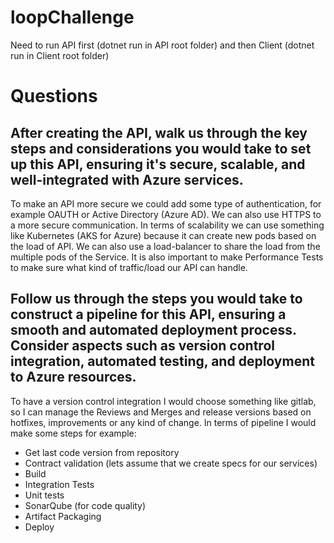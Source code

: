 # loopChallenge

Need to run API first (dotnet run in API root folder) and then Client (dotnet run in Client root folder)

# Questions

## After creating the API, walk us through the key steps and considerations you would take to set up this API, ensuring it's secure, scalable, and well-integrated with Azure services.

To make an API more secure we could add some type of authentication, for example OAUTH or Active Directory (Azure AD). We can also use HTTPS to a more secure communication.
In terms of scalability we can use something like Kubernetes (AKS for Azure) because it can create new pods based on the load of API. 
We can also use a load-balancer to share the load from the multiple pods of the Service. 
It is also important to make Performance Tests to make sure what kind of traffic/load our API can handle.


## Follow us through the steps you would take to construct a pipeline for this API, ensuring a smooth and automated deployment process. Consider aspects such as version control integration, automated testing, and deployment to Azure resources.

To have a version control integration I would choose something like gitlab, so I can manage the Reviews and Merges and release versions based on hotfixes, improvements or any kind of change. 
In terms of pipeline I would make some steps for example:
- Get last code version from repository
- Contract validation (lets assume that we create specs for our services)
- Build
- Integration Tests
- Unit tests
- SonarQube (for code quality)
- Artifact Packaging
- Deploy
